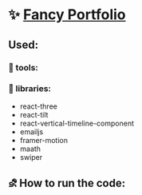 # ✨ [Fancy Portfolio](https://the-wild-oasis-six-eta.vercel.app/) 

## Used:
### 🔧 tools:

### 🔖 libraries:
- react-three
- react-tilt
- react-vertical-timeline-component
- emailjs
- framer-motion
- maath
- swiper

## ⛐ How to run the code:
